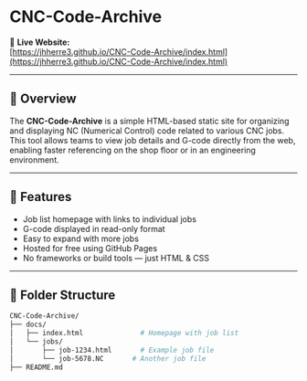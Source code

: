 # CNC-Code-Archive

🔗 **Live Website:**  
[https://jhherre3.github.io/CNC-Code-Archive/index.html](https://jhherre3.github.io/CNC-Code-Archive/index.html)

---

## 📘 Overview

The **CNC-Code-Archive** is a simple HTML-based static site for organizing and displaying NC (Numerical Control) code related to various CNC jobs. This tool allows teams to view job details and G-code directly from the web, enabling faster referencing on the shop floor or in an engineering environment.

---

## 🧭 Features

- Job list homepage with links to individual jobs
- G-code displayed in read-only format
- Easy to expand with more jobs
- Hosted for free using GitHub Pages
- No frameworks or build tools — just HTML & CSS

---

## 📁 Folder Structure

```bash
CNC-Code-Archive/
├── docs/
│   ├── index.html              # Homepage with job list
│   └── jobs/
│       ├── job-1234.html       # Example job file
│       └── job-5678.NC       # Another job file
├── README.md
